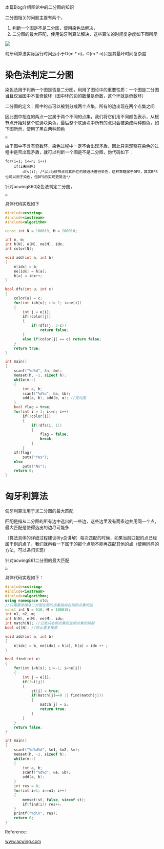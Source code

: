 本篇Blog介绍图论中的二分图的知识

二分图相关的问题主要有两个，

1. 判断一个图是不是二分图，使用染色法解决，
2. 二分图的最大匹配，使用匈牙利算法解决，这些算法的时间复杂度如下图所示

![](https://tva1.sinaimg.cn/large/008i3skNly1gx7egm9tq6j30qu05cglx.jpg)

匈牙利算法实际运行时间远小于O(m * n)，O(m * n)只是其最坏时间复杂度

# 染色法判定二分图

染色法用于判断一个图是否是二分图，利用了图论中的重要性质：一个图是二分图当且仅当图中不含奇数环（图中环的边的数量是奇数，这个环就是奇数环）

二分图的定义：图中的点可以被划分成两个点集，所有的边出现在两个点集之间

因此图中相连的两点一定属于两个不同的点集，我们将它们用不同颜色表示，从根节点开始对整个联通块染色，最后整个联通块中所有的点只会被染成两种颜色，如下图所示，使用了黑白两种颜色

<img src="https://tva1.sinaimg.cn/large/008i3skNly1gygz8mm1g2j30yp0u0wgl.jpg" style="zoom:50%;" />

由于图中不含有奇数环，染色过程中一定不会出现矛盾，因此只需观察在染色的过程中是否出现矛盾，就可以判断一个图是不是二分图，伪代码如下：

```
for(i=1; i<=n; i++)
	if(i未染色)
		dfs(i); /*以i为根节点对其所在的联通块进行染色，这种策略属于DFS，其实BFS也可以用于染色，但DFS的实现更简洁*/
```

针对acwing860染色法判定二分图，

<img src="https://tva1.sinaimg.cn/large/008i3skNly1gygzkjwgbyj30p80iijsq.jpg" style="zoom:50%;" />

具体代码实现如下

```cpp
#include<cstring>
#include<iostream>
#include<algorithm>

const int N = 100010, M = 200010;

int n, m;
int h[N], e[M], ne[M], idx;
int color[N];

void add(int a, int b)
{
	e[idx] = b;
	ne[idx] = h[a];
	h[a] = idx++;
}

bool dfs(int u; int c)
{
	color[u] = c;
	for(int i=h[u]; i!=-1; i=ne[i])
	{
		int j = e[i];
		if(!color[j])
		{
			if(!dfs(j, 3-c))
				return false;
		}
		else if(color[j] == c) return false;
	}
	return true;
}

int main()
{
	scanf("%d%d", &n, &m);
	memset(h, -1, sizeof h);
	while(m--)
	{
		int a, b;
		scanf("%d%d", &a, &b);
		add(a, b), add(b, a); //无向图
	}
	bool flag = true;
	for(int i = 1; i<=n; i++)
		if(!color[i])
		{
			if(!dfs(i, 1))
			{
				flag = false;
				break;
			}
		}
	if(flag)
		puts("Yes");
	else
		puts("No");
	return 0;
}
```

# 匈牙利算法

匈牙利算法用于求二分图的最大匹配

匹配是指从二分图的所有边中选出的一些边，这些边里没有两条边共用同一个点，最大匹配是使得选出的边尽可能多

（算法具体的详细过程建议听y总讲解）每次匹配的时候，如果当前匹配的点已经属于别的点了，我们就再看一下属于的那个点能不能再匹配其他的点（使用同样的方法，可以递归实现）

针对acwing861二分图的最大匹配

<img src="https://tva1.sinaimg.cn/large/008i3skNly1gyh10z2grbj30sa0t6whz.jpg" style="zoom:50%;" />

具体代码实现如下：

```cpp
#include<cstring>
#include<iostream>
#include<algorithm>;
using namespace std;
//只需要存储从二分图左侧的点集指向右侧的点集的边
const int N = 510, M = 100010;
int n1, n2, m;
int h[N], e[M], ne[M], idx;
int match[N]; //记录从右侧点集到左侧点集的映射
bool st[N]; //防止重复搜索

void add(int a, int b)
{
    e[idx] = b, ne[idx] = h[a], h[a] = idx ++ ;
}

bool find(int x)
{
	for(int i=h[x]; i!=-1; i=ne[i])
	{
		int j = e[i];
		if(!st[j])
		{
			st[j] = true;
			if(match[j]==0 || find(match[j]))
			{
				match[j] = x;
				return true;
			}
		}
	}
	return false;
}

int main()
{
	scanf("%d%d%d", &n1, &n2, &m);
	memset(h, -1, sizeof h);
	while(m--)
	{
		int a, b;
		scanf("%d%d", &a, &b);
		add(a, b);
	}
	int res = 0;
	for(int i=1; i<=n1; i++)
	{
		memset(st, false, sizeof st);
		if(find(i)) res++;
	}
	printf("%d\n", res);
	return 0;
}
```

Reference:

www.acwing.com